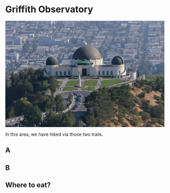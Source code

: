 # Griffith Observatory

<p float="left">
  <img src="./pics/Griffith Observatory.png" width="500"  align="top"/>
</p>

In this area, we have hiked via those two trails.

## A

## B

## Where to eat?